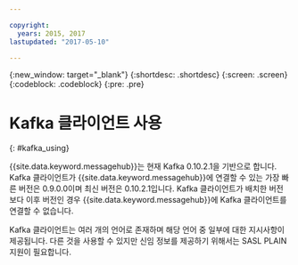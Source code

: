 ```yaml
---

copyright:
  years: 2015, 2017
lastupdated: "2017-05-10"

---
```


{:new_window: target="_blank"}
{:shortdesc: .shortdesc}
{:screen: .screen}
{:codeblock: .codeblock}
{:pre: .pre}

# Kafka 클라이언트 사용
{: #kafka_using}

{{site.data.keyword.messagehub}}는 현재
Kafka 0.10.2.1을 기반으로 합니다. Kafka 클라이언트가 {{site.data.keyword.messagehub}}에 연결할 수 있는 가장 빠른 버전은 0.9.0.0이며 최신 버전은 0.10.2.1입니다. Kafka 클라이언트가 배치한 버전보다 이후 버전인 경우 {{site.data.keyword.messagehub}}에 Kafka 클라이언트를 연결할 수 없습니다.

Kafka 클라이언트는 여러 개의 언어로 존재하며 해당 언어 중 일부에 대한 지시사항이 제공됩니다. 다른 것을 사용할 수 있지만 신임 정보를 제공하기 위해서는 SASL PLAIN 지원이 필요합니다. 
